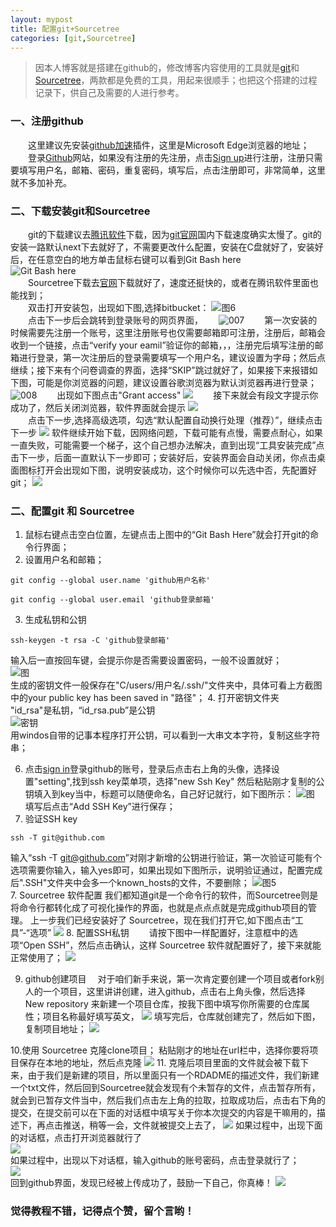 ```yaml
---
layout: mypost
title: 配置git+Sourcetree
categories: [git,Sourcetree]
---  
```

>因本人博客就是搭建在github的，修改博客内容使用的工具就是[git](https://git-scm.com/)和[Sourcetree](https://www.sourcetreeapp.com/)，两款都是免费的工具，用起来很顺手；也把这个搭建的过程记录下，供自己及需要的人进行参考。
### 一、注册github
　　这里建议先安装[github加速](https://microsoftedge.microsoft.com/addons/detail/github%E5%8A%A0%E9%80%9F/ljceflkaahacpphaioldeledefadpmdp?hl=zh-CN)插件，这里是Microsoft Edge浏览器的地址；    
　　登录[Github](https://github.com/)网站，如果没有注册的先注册，点击[Sign up](https://github.com/join?ref_cta=Sign+up&ref_loc=header+logged+out&ref_page=%2F&source=header-home)进行注册，注册只需要填写用户名，邮箱、密码，重复密码，填写后，点击注册即可，非常简单，这里就不多加补充。
### 二、下载安装git和Sourcetree   
　　git的下载建议去[腾讯软件](https://pc.qq.com/search.html#!keyword=git)下载，因为[git官网](https://git-scm.com/)国内下载速度确实太慢了。git的安装一路默认next下去就好了，不需要更改什么配置，安装在C盘就好了，安装好后，在任意空白的地方单击鼠标右键可以看到Git Bash here  
![Git Bash here](https://muye-1302115079.cos.ap-guangzhou.myqcloud.com/%E5%9B%BE%E5%BA%8A/markdown/%E9%85%8D%E7%BD%AEgit%2BSourcetree/001.jpg)  
　　Sourcetree下载去[官网](https://www.sourcetreeapp.com/)下载就好了，速度还挺快的，或者在腾讯软件里面也能找到；  
　　双击打开安装包，出现如下图,选择bitbucket：
![图6](https://muye-1302115079.cos.ap-guangzhou.myqcloud.com/%E5%9B%BE%E5%BA%8A/markdown/%E9%85%8D%E7%BD%AEgit%2BSourcetree/006.jpg)  
　　点击下一步后会跳转到登录账号的网页界面，　　
![007](https://muye-1302115079.cos.ap-guangzhou.myqcloud.com/%E5%9B%BE%E5%BA%8A/markdown/%E9%85%8D%E7%BD%AEgit%2BSourcetree/007.jpg)
　　第一次安装的时候需要先注册一个账号，这里注册账号也仅需要邮箱即可注册，注册后，邮箱会收到一个链接，点击“verify your eamil”验证你的邮箱，，，注册完后填写注册的邮箱进行登录，第一次注册后的登录需要填写一个用户名，建议设置为字母；然后点继续；接下来有个问卷调查的界面，选择“SKIP”跳过就好了，如果接下来报错如下图，可能是你浏览器的问题，建议设置谷歌浏览器为默认浏览器再进行登录；
![008](https://muye-1302115079.cos.ap-guangzhou.myqcloud.com/%E5%9B%BE%E5%BA%8A/markdown/%E9%85%8D%E7%BD%AEgit%2BSourcetree/008.jpg)
　　出现如下图点击"Grant access"
![](https://muye-1302115079.cos.ap-guangzhou.myqcloud.com/%E5%9B%BE%E5%BA%8A/markdown/%E9%85%8D%E7%BD%AEgit%2BSourcetree/009.jpg)
　　接下来就会有段文字提示你成功了，然后关闭浏览器，软件界面就会提示
![](https://muye-1302115079.cos.ap-guangzhou.myqcloud.com/%E5%9B%BE%E5%BA%8A/markdown/%E9%85%8D%E7%BD%AEgit%2BSourcetree/010.jpg)   
　　点击下一步,选择高级选项，勾选“默认配置自动换行处理（推荐）”，继续点击下一步
 ![](https://muye-1302115079.cos.ap-guangzhou.myqcloud.com/%E5%9B%BE%E5%BA%8A/markdown/%E9%85%8D%E7%BD%AEgit%2BSourcetree/011.jpg)
软件继续开始下载，因网络问题，下载可能有点慢，需要点耐心，如果一直失败，可能需要一个梯子，这个自己想办法解决，直到出现“工具安装完成”点击下一步，后面一直默认下一步即可；安装好后，安装界面会自动关闭，你点击桌面图标打开会出现如下图，说明安装成功，这个时候你可以先选中否，先配置好git；
![](https://muye-1302115079.cos.ap-guangzhou.myqcloud.com/%E5%9B%BE%E5%BA%8A/markdown/%E9%85%8D%E7%BD%AEgit%2BSourcetree/012.jpg)

### 二、配置git 和 Sourcetree
1. 鼠标右键点击空白位置，左键点击上图中的“Git Bash Here”就会打开git的命令行界面；
2. 设置用户名和邮箱；  
```
git config --global user.name 'github用户名称'    
```  
```
git config --global user.email 'github登录邮箱'
```  
3. 生成私钥和公钥
```
ssh-keygen -t rsa -C 'github登录邮箱'
```  
输入后一直按回车键，会提示你是否需要设置密码，一般不设置就好；  
![图](https://muye-1302115079.cos.ap-guangzhou.myqcloud.com/%E5%9B%BE%E5%BA%8A/markdown/%E9%85%8D%E7%BD%AEgit%2BSourcetree/002.jpg)  
生成的密钥文件一般保存在"C/users/用户名/.ssh/"文件夹中，具体可看上方截图中的your public key has been saved in "路径"；
4. 打开密钥文件夹    
"id_rsa"是私钥，“id_rsa.pub”是公钥  
![密钥](https://muye-1302115079.cos.ap-guangzhou.myqcloud.com/%E5%9B%BE%E5%BA%8A/markdown/%E9%85%8D%E7%BD%AEgit%2BSourcetree/003.jpg)  
用windos自带的记事本程序打开公钥，可以看到一大串文本字符，复制这些字符串；  

6. 点击[sign in](https://github.com/login?return_to=%2Fjoin%3Fref_cta%3DSign%2Bup%26ref_loc%3Dheader%2Blogged%2Bout%26ref_page%3D%252F%26source%3Dheader-home)登录github的账号，登录后点击右上角的头像，选择设置"setting",找到ssh key菜单项，选择"new Ssh Key" 然后粘贴刚才复制的公钥填入到key当中，标题可以随便命名，自己好记就行，如下图所示：
![图](https://muye-1302115079.cos.ap-guangzhou.myqcloud.com/%E5%9B%BE%E5%BA%8A/markdown/%E9%85%8D%E7%BD%AEgit%2BSourcetree/004.jpg)
填写后点击“Add SSH Key”进行保存；
7. 验证SSH key  
```  
ssh -T git@github.com
```  
输入“ssh -T git@github.com”对刚才新增的公钥进行验证，第一次验证可能有个选项需要你输入，输入yes即可，如果出现如下图所示，说明验证通过，配置完成后".SSH"文件夹中会多一个known_hosts的文件，不要删除；
![图5](https://muye-1302115079.cos.ap-guangzhou.myqcloud.com/%E5%9B%BE%E5%BA%8A/markdown/%E9%85%8D%E7%BD%AEgit%2BSourcetree/005.jpg)  
7. Sourcetree 软件配置
我们都知道git是一个命令行的软件，而Sourcetree则是将命令行都转化成了可视化操作的界面，也就是点点点就是完成github项目的管理。
上一步我们已经安装好了 Sourcetree，现在我们打开它,如下图点击“工具”-“选项”
![](https://muye-1302115079.cos.ap-guangzhou.myqcloud.com/%E5%9B%BE%E5%BA%8A/markdown/%E9%85%8D%E7%BD%AEgit%2BSourcetree/013.jpg)
8. 配置SSH私钥
　　请按下图中一样配置好，注意框中的选项“Open SSH”，然后点击确认，这样 Sourcetree 软件就配置好了，接下来就能正常使用了；
![](https://muye-1302115079.cos.ap-guangzhou.myqcloud.com/%E5%9B%BE%E5%BA%8A/markdown/%E9%85%8D%E7%BD%AEgit%2BSourcetree/014.jpg)

9. github创建项目
　对于咱们新手来说，第一次肯定要创建一个项目或者fork别人的一个项目，这里讲讲创建，进入github，点击右上角头像，然后选择 New repository 来新建一个项目仓库，按我下图中填写你所需要的仓库属性；项目名称最好填写英文，
![](https://muye-1302115079.cos.ap-guangzhou.myqcloud.com/%E5%9B%BE%E5%BA%8A/markdown/%E9%85%8D%E7%BD%AEgit%2BSourcetree/018.jpg)
填写完后，仓库就创建完了，然后如下图，复制项目地址；
![](https://muye-1302115079.cos.ap-guangzhou.myqcloud.com/%E5%9B%BE%E5%BA%8A/markdown/%E9%85%8D%E7%BD%AEgit%2BSourcetree/019.jpg)

10.使用 Sourcetree 克隆clone项目；
粘贴刚才的地址在url栏中，选择你要将项目保存在本地的地址，然后点克隆
![](https://muye-1302115079.cos.ap-guangzhou.myqcloud.com/%E5%9B%BE%E5%BA%8A/markdown/%E9%85%8D%E7%BD%AEgit%2BSourcetree/020.jpg)
11. 克隆后项目里面的文件就会被下载下来，由于我们是新建的项目，所以里面只有一个RDADME的描述文件，我们新建一个txt文件，然后回到Sourcetree就会发现有个未暂存的文件，点击暂存所有，就会到已暂存文件当中，然后我们点击左上角的拉取，拉取成功后，点击右下角的提交，在提交前可以在下面的对话框中填写关于你本次提交的内容是干嘛用的，描述下，再点击推送，稍等一会，文件就被提交上去了，
![](https://muye-1302115079.cos.ap-guangzhou.myqcloud.com/%E5%9B%BE%E5%BA%8A/markdown/%E9%85%8D%E7%BD%AEgit%2BSourcetree/021.jpg)
如果过程中，出现下面的对话框，点击打开浏览器就行了  
![](https://muye-1302115079.cos.ap-guangzhou.myqcloud.com/%E5%9B%BE%E5%BA%8A/markdown/%E9%85%8D%E7%BD%AEgit%2BSourcetree/022.jpg)  
如果过程中，出现以下对话框，输入github的账号密码，点击登录就行了；  
![](https://muye-1302115079.cos.ap-guangzhou.myqcloud.com/%E5%9B%BE%E5%BA%8A/markdown/%E9%85%8D%E7%BD%AEgit%2BSourcetree/023.jpg)  
回到github界面，发现已经被上传成功了，鼓励一下自己，你真棒！
![](https://muye-1302115079.cos.ap-guangzhou.myqcloud.com/%E5%9B%BE%E5%BA%8A/markdown/%E9%85%8D%E7%BD%AEgit%2BSourcetree/024.jpg)
### 觉得教程不错，记得点个赞，留个言哟！